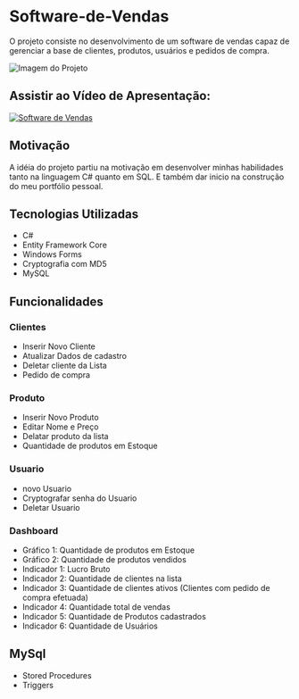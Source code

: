 # Software-de-Vendas
O projeto consiste no desenvolvimento de um software de vendas capaz de gerenciar a base de clientes, produtos, usuários e pedidos de compra.



![Imagem do Projeto](https://github.com/eduraisilva/Software-de-Vendas/blob/master/Imagem%20do%20Projeto.jpeg)

## Assistir ao Vídeo  de Apresentação: 
[![Software de Vendas](http://img.youtube.com/vi/60_0EtprD50/0.jpg)](http://www.youtube.com/watch?v=60_0EtprD50 "Vídeo de Apresentação")

## Motivação
A idéia do projeto partiu na motivação em desenvolver minhas habilidades tanto na linguagem C# quanto em SQL. E também dar inicio na construção do meu portfólio pessoal.

##  Tecnologias Utilizadas
* C#
* Entity Framework Core
* Windows Forms
* Cryptografia com MD5
* MySQL

## Funcionalidades

### Clientes 
*  Inserir Novo Cliente
* Atualizar Dados de cadastro
* Deletar cliente da Lista	
* Pedido de compra

### Produto
* Inserir Novo Produto
* Editar Nome e Preço
* Delatar produto da lista
* Quantidade de produtos em Estoque

### Usuario
* novo Usuario
* Cryptografar senha do Usuario
* Deletar Usuario

### Dashboard
* Gráfico 1: Quantidade de produtos em Estoque
* Gráfico 2: Quantidade de produtos vendidos
* Indicador 1: Lucro Bruto
* Indicador 2: Quantidade de clientes na lista
* Indicador 3: Quantidade de clientes ativos (Clientes com pedido de compra efetuada)
* Indicador 4: Quantidade total de vendas
* Indicador 5: Quantidade de Produtos cadastrados
* Indicador 6: Quantidade de Usuários

## MySql
*  Stored Procedures
*  Triggers
